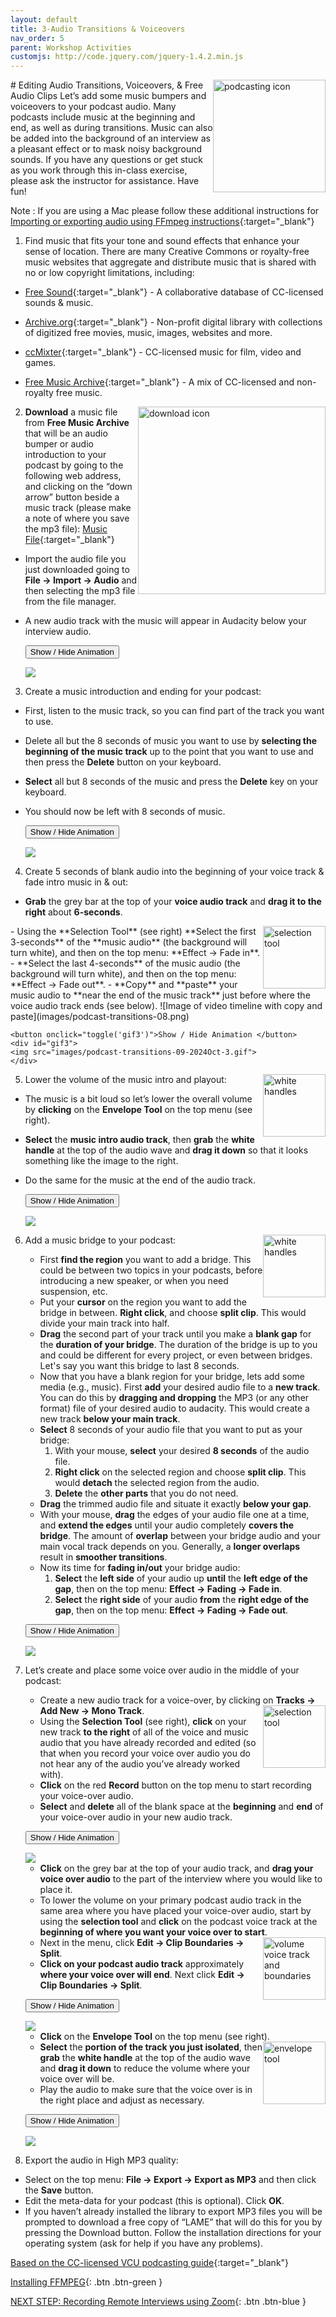 ```yaml
---
layout: default
title: 3-Audio Transitions & Voiceovers
nav_order: 5
parent: Workshop Activities
customjs: http://code.jquery.com/jquery-1.4.2.min.js
---
```

<img src="images/podcast-transitions-01.png" style="float:right;width:180px;" alt="podcasting icon"> 
# Editing Audio Transitions, Voiceovers, & Free Audio Clips
Let’s add some music bumpers and voiceovers to your podcast audio. Many podcasts include music at the beginning and end, as well as during transitions. Music can also be added into the background of an interview as a pleasant effect or to mask noisy background sounds. If you have any questions or get stuck as you work through this in-class exercise, please ask the instructor for assistance.  Have fun!

Note : If you are using a Mac please follow these additional instructions for [Importing or exporting audio using FFmpeg instructions](https://support.audacityteam.org/basics/installing-ffmpeg){:target="_blank"}


1. Find music that fits your tone and sound effects that enhance your sense of location. There are many Creative Commons or royalty-free music websites that aggregate and distribute music that is shared with no or low copyright limitations, including:
- [Free Sound](https://freesound.org/search/?f=license%3A%22Creative+Commons+0%22){:target="_blank"} - A collaborative database of CC-licensed sounds & music. 
- [Archive.org](https://archive.org/details/opensource_audio){:target="_blank"} - Non-profit digital library with collections of digitized free movies, music, images, websites and more.
- [ccMixter](http://ccmixter.org/find-music){:target="_blank"} - CC-licensed music for film, video and games.
- [Free Music Archive](https://freemusicarchive.org/curator/Creative_Commons/){:target="_blank"} - A mix of CC-licensed and non-royalty free music.

    <img src="images/podcast-transitions-02.png" style="float:right;width:300px;" alt="download icon"> 
2. **Download** a music file from **Free Music Archive** that will be an audio bumper or audio introduction to your podcast by going to the following web address, and clicking on the “down arrow” button beside a music track (please make a note of where you save the mp3 file): [Music File](https://freemusicarchive.org/search/?quicksearch=kriss){:target="_blank"} 
- Import the audio file you just downloaded going to **File -> Import -> Audio** and then selecting the mp3 file from the file manager. 
- A new audio track with the music will appear in Audacity below your interview audio.

    <button onclick="toggle('gif1')">Show / Hide Animation </button>
    <div id="gif1">
    <img src="images/podcast-transitions-03-2024Oct.gif">
    </div>

3. Create a music introduction and ending for your podcast: 
- First, listen to the music track, so you can find part of the track you want to use. 
- Delete all but the 8 seconds of music you want to use by **selecting the beginning of the music track** up to the point that you want to use and then press the **Delete** button on your keyboard. 
- **Select** all but 8 seconds of the music and press the **Delete** key on your keyboard. 
- You should now be left with 8 seconds of music.

    <button onclick="toggle('gif2')">Show / Hide Animation </button>
    <div id="gif2">
    <img src="images/podcast-transitions-04-2024Oct-3.gif">
    </div>

4. Create 5 seconds of blank audio into the beginning of your voice track & fade intro music in & out:
- **Grab** the grey bar at the top of your **voice audio track** and **drag it to the right** about **6-seconds**. 
<img src="images/selecting-tool.png" style="float:right;width:100px;" alt="selection tool"> 
- Using the **Selection Tool** (see right) **Select the first 3-seconds** of the **music audio** (the background will turn white), and then on the top menu: **Effect -> Fade in**.
- **Select the last 4-seconds** of the music audio (the background will turn white), and then on the top menu: **Effect -> Fade out**.
- **Copy** and **paste** your music audio to **near the end of the music track** just before where the voice audio track ends (see below).
![Image of video timeline with copy and paste](images/podcast-transitions-08.png)

    <button onclick="toggle('gif3')">Show / Hide Animation </button>
    <div id="gif3">
    <img src="images/podcast-transitions-09-2024Oct-3.gif">
    </div>

5. Lower the volume of the music intro and playout: <img src="images/podcast-transitions-10.png" style="float:right;width:100px;" alt="white handles"> 
- The music is a bit loud so let’s lower the overall volume by **clicking** on the **Envelope Tool** on the top menu (see right).
- **Select** the **music intro audio track**, then **grab** the **white handle** at the top of the audio wave and **drag it down** so that it looks something like the image to the right.
- Do the same for the music at the end of the audio track.

    <button onclick="toggle('gif4')">Show / Hide Animation </button>
    <div id="gif4">
    <img src="images/podcast-transitions-11-2024Oct-3.gif">
    </div>

6. Add a music bridge to your podcast: <img src="images/bridging.png" style="float:right;width:100px;" alt="white handles"> 
    - First **find the region** you want to add a bridge. This could be between two topics in your podcasts, before introducing a new speaker, or when you need suspension, etc.
    - Put your **cursor** on the region you want to add the bridge in between. **Right click**, and choose **split clip**. This would divide your main track into half.
    - **Drag** the second part of your track until you make a **blank gap** for the **duration of your bridge**. The duration of the bridge is up to you and could be different for every project, or even between bridges. Let's say you want this bridge to last 8 seconds.
    - Now that you have a blank region for your bridge, lets add some media (e.g., music). First **add** your desired audio file to a **new track**. You can do this by **dragging and dropping** the MP3 (or any other format) file of your desired audio to audacity. This would create a new track **below your main track**.
    - **Select** 8 seconds of your audio file that you want to put as your bridge:
        1. With your mouse, **select** your desired **8 seconds** of the audio file.
        2. **Right click** on the selected region and choose **split clip**. This would **detach** the selected region from the audio.
        3. **Delete** the **other parts** that you do not need.
    - **Drag** the trimmed audio file and situate it exactly **below your gap**.
    - With your mouse, **drag** the edges of your audio file one at a time, and **extend the edges** until your audio completely **covers the bridge**. The amount of **overlap** between your bridge audio and your main vocal track depends on you. Generally, a **longer overlaps** result in **smoother transitions**.
    - Now its time for **fading in/out** your bridge audio:
        1. **Select** the **left side** of your audio up **until** the **left edge of the gap**, then on the top menu: **Effect -> Fading -> Fade in**.
        2. **Select** the **right side** of your audio **from** the **right edge of the gap**, then on the top menu: **Effect -> Fading -> Fade out**.
 
    <button onclick="toggle('gif5')">Show / Hide Animation </button>
    <div id="gif5">
    <img src="images/audio-bridge-2024Oct.gif">
    </div>

7. Let’s create and place some voice over audio in the middle of your podcast:
    - Create a new audio track for a voice-over, by clicking on **Tracks -> Add New -> Mono Track**.  <img src="images/selecting-tool.png" style="float:right;width:100px;" alt="selection tool"> 
    - Using the **Selection Tool** (see right), **click** on your new track **to the right** of all of the voice and music audio that you have already recorded and edited (so that when you record your voice over audio you do not hear any of the audio you’ve already worked with).
    - **Click** on the red **Record** button on the top menu to start recording your voice-over audio.
    - **Select** and **delete** all of the blank space at the **beginning** and **end** of your voice-over audio in your new audio track.

    <button onclick="toggle('gif6')">Show / Hide Animation </button>
    <div id="gif6">
    <img src="images/podcast-transitions-13-2024Oct.gif">
    </div>

    - **Click** on the grey bar at the top of your audio track, and **drag your voice over audio** to the part of the interview where you would like to place it.
    - To lower the volume on your primary podcast audio track in the same area where you have placed your voice-over audio, start by using the **selection tool** and **click** on the podcast voice track at the **beginning of where you want your voice over to start**.<img src="images/podcast-transitions-15.png" style="float:right;width:100px;" alt="volume voice track and boundaries"> 
    - Next in the menu, click **Edit -> Clip Boundaries -> Split**.
    - **Click on your podcast audio track** approximately **where your voice over will end**. Next click **Edit -> Clip Boundaries -> Split**.

    <button onclick="toggle('gif7')">Show / Hide Animation </button>
    <div id="gif7">
    <img src="images/podcast-transitions-16-2024Oct.gif">
    </div>

    - **Click** on the **Envelope Tool** on the top menu (see right). <img src="images/envelope-tool .png" style="float:right;width:100px;" alt="envelope tool"> 
    - **Select** the **portion of the track you just isolated**, then **grab** the **white handle** at the top of the audio wave and **drag it down** to reduce the volume where your voice over will be.
    - Play the audio to make sure that the voice over is in the right place and adjust as necessary.

    <button onclick="toggle('gif8')">Show / Hide Animation </button>
    <div id="gif8">
    <img src="images/podcast-transitions-18-2024Oct.gif">
    </div>

8. Export the audio in High MP3 quality:
- Select on the top menu: **File -> Export -> Export as MP3** and then click the **Save** button.
- Edit the meta-data for your podcast (this is optional). Click **OK**.
- If you haven’t already installed the library to export MP3 files you will be prompted to download a free copy of “LAME” that will do this for you by pressing the Download button. Follow the installation directions for your operating system (ask for help if you have any problems).

[Based on the CC-licensed VCU podcasting guide](https://guides.library.vcu.edu/podcast/editing){:target="_blank"}

<script>  

    function toggle(input) {
        var x = document.getElementById(input);
        if (x.style.display === "none") {
            x.style.display = "block";
        } else {
            x.style.display = "none";
        }
    }
</script>

[Installing FFMPEG](ffmpeg.html){: .btn .btn-green }

[NEXT STEP: Recording Remote Interviews using Zoom](recording-remote-interviews.html){: .btn .btn-blue }
